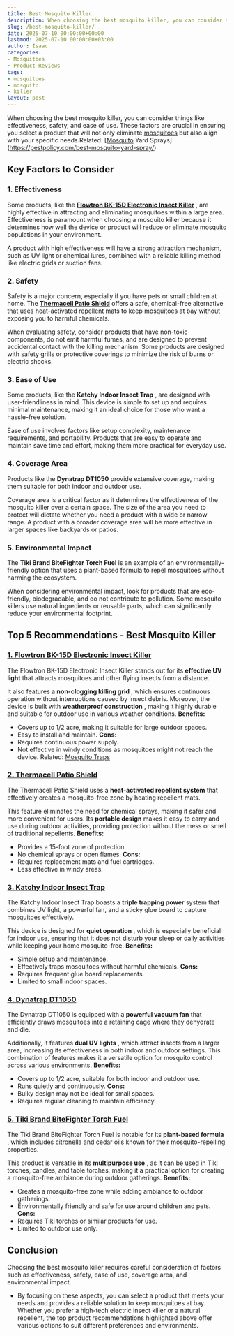 ```yaml
---
title: Best Mosquito Killer
description: When choosing the best mosquito killer, you can consider things like effectiveness, safety, and ease of use. These factors are crucial in ensuring you select...
slug: /best-mosquito-killer/
date: 2025-07-10 00:00:00+00:00
lastmod: 2025-07-10 00:00:00+03:00
author: Isaac
categories:
- Mosquitoes
- Product Reviews
tags:
- mosquitoes
- mosquito
- killer
layout: post
---
```

When choosing the best mosquito killer, you can consider things like effectiveness, safety, and ease of use. These factors are crucial in ensuring you select a product that will not only eliminate [mosquitoes](https://pestpolicy.com/best-mosquito-repellent-for-yard/) but also align with your specific needs.Related:
[[Mosquito](https://pestpolicy.com/best-mosquito-trap/) Yard Sprays](https://pestpolicy.com/best-mosquito-yard-spray/)
## Key Factors to Consider
### **1. Effectiveness**
Some products, like the
[**Flowtron BK-15D Electronic Insect Killer**](https://www.amazon.com/dp/B00004R9VZ/?tag=p-policy-20)
, are highly effective in attracting and eliminating mosquitoes within a large area. Effectiveness is paramount when choosing a mosquito killer because it determines how well the device or product will reduce or eliminate mosquito populations in your environment.

A product with high effectiveness will have a strong attraction mechanism, such as UV light or chemical lures, combined with a reliable killing method like electric grids or suction fans.
### **2. Safety**
Safety is a major concern, especially if you have pets or small children at home. The
[**Thermacell Patio Shield**](https://www.amazon.com/dp/B075SBMTQL/?tag=p-policy-20)
offers a safe, chemical-free alternative that uses heat-activated repellent mats to keep mosquitoes at bay without exposing you to harmful chemicals.

When evaluating safety, consider products that have non-toxic components, do not emit harmful fumes, and are designed to prevent accidental contact with the killing mechanism. Some products are designed with safety grills or protective coverings to minimize the risk of burns or electric shocks.
### **3. Ease of Use**
Some products, like the
**Katchy Indoor Insect Trap**
, are designed with user-friendliness in mind. This device is simple to set up and requires minimal maintenance, making it an ideal choice for those who want a hassle-free solution.

Ease of use involves factors like setup complexity, maintenance requirements, and portability. Products that are easy to operate and maintain save time and effort, making them more practical for everyday use.
### **4. Coverage Area**
Products like the
**Dynatrap DT1050**
provide extensive coverage, making them suitable for both indoor and outdoor use.

Coverage area is a critical factor as it determines the effectiveness of the mosquito killer over a certain space. The size of the area you need to protect will dictate whether you need a product with a wide or narrow range. A product with a broader coverage area will be more effective in larger spaces like backyards or patios.
### **5. Environmental Impact**
The
**Tiki Brand BiteFighter Torch Fuel**
is an example of an environmentally-friendly option that uses a plant-based formula to repel mosquitoes without harming the ecosystem.

When considering environmental impact, look for products that are eco-friendly, biodegradable, and do not contribute to pollution. Some mosquito killers use natural ingredients or reusable parts, which can significantly reduce your environmental footprint.
## Top 5 Recommendations - Best Mosquito Killer
### [**1. Flowtron BK-15D Electronic Insect Killer**](https://www.amazon.com/dp/B00004R9VZ/?tag=p-policy-20)
The Flowtron BK-15D Electronic Insect Killer stands out for its
**effective UV light**
that attracts mosquitoes and other flying insects from a distance.

It also features a
**non-clogging killing grid**
, which ensures continuous operation without interruptions caused by insect debris. Moreover, the device is built with
**weatherproof construction**
, making it highly durable and suitable for outdoor use in various weather conditions.
**Benefits:**
- Covers up to 1/2 acre, making it suitable for large outdoor spaces.
- Easy to install and maintain.
**Cons:**
- Requires continuous power supply.
- Not effective in windy conditions as mosquitoes might not reach the device.
Related:
[Mosquito Traps](https://pestpolicy.com/best-mosquito-trap/)
### [**2. Thermacell Patio Shield**](https://www.amazon.com/dp/B075SBMTQL/?tag=p-policy-20)
The Thermacell Patio Shield uses a
**heat-activated repellent system**
that effectively creates a mosquito-free zone by heating repellent mats.

This feature eliminates the need for chemical sprays, making it safer and more convenient for users. Its
**portable design**
makes it easy to carry and use during outdoor activities, providing protection without the mess or smell of traditional repellents.
**Benefits:**
- Provides a 15-foot zone of protection.
- No chemical sprays or open flames.
**Cons:**
- Requires replacement mats and fuel cartridges.
- Less effective in windy areas.
### [**3. Katchy Indoor Insect Trap**](https://www.amazon.com/dp/B07B6RZP4H/?tag=p-policy-20)
The Katchy Indoor Insect Trap boasts a
**triple trapping power**
system that combines UV light, a powerful fan, and a sticky glue board to capture mosquitoes effectively.

This device is designed for
**quiet operation**
, which is especially beneficial for indoor use, ensuring that it does
not disturb your sleep
or daily activities while keeping your home mosquito-free.
**Benefits:**
- Simple setup and maintenance.
- Effectively traps mosquitoes without harmful chemicals.
**Cons:**
- Requires frequent glue board replacements.
- Limited to small indoor spaces.
### [**4. Dynatrap DT1050**](https://www.amazon.com/dp/B07BFDRV23/?tag=p-policy-20)
The Dynatrap DT1050 is equipped with a
**powerful vacuum fan**
that efficiently draws mosquitoes into a retaining cage where they dehydrate and die.

Additionally, it features
**dual UV lights**
, which attract insects from a larger area, increasing its effectiveness in both indoor and outdoor settings. This combination of features makes it a versatile option for mosquito control across various environments.
**Benefits:**
- Covers up to 1/2 acre, suitable for both indoor and outdoor use.
- Runs quietly and continuously.
**Cons:**
- Bulky design may not be ideal for small spaces.
- Requires regular cleaning to maintain efficiency.
### [**5. Tiki Brand BiteFighter Torch Fuel**](https://www.amazon.com/dp/B01EYG404M/?tag=p-policy-20)
The Tiki Brand BiteFighter Torch Fuel is notable for its
**plant-based formula**
, which includes citronella and cedar oils known for their mosquito-repelling properties.

This product is versatile in its
**multipurpose use**
, as it can be used in Tiki torches, candles, and table torches, making it a practical option for creating a mosquito-free ambiance during outdoor gatherings.
**Benefits:**
- Creates a mosquito-free zone while adding ambiance to outdoor gatherings.
- Environmentally friendly and safe for use around children and pets.
**Cons:**
- Requires Tiki torches or similar products for use.
- Limited to outdoor use only.
## Conclusion
Choosing the best mosquito killer requires careful consideration of factors such as effectiveness, safety, ease of use, coverage area, and environmental impact.
- By focusing on these aspects, you can select a product that meets your needs and provides a reliable solution to keep mosquitoes at bay.
Whether you prefer a high-tech electric insect killer or a natural repellent, the top product recommendations highlighted above offer various options to suit different preferences and environments.
